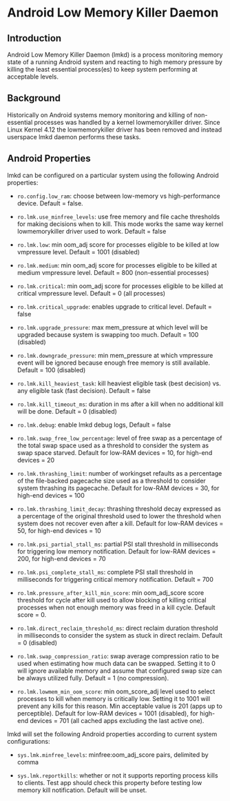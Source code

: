 Android Low Memory Killer Daemon
================================


Introduction
------------

Android Low Memory Killer Daemon (lmkd) is a process monitoring memory
state of a running Android system and reacting to high memory pressure
by killing the least essential process(es) to keep system performing
at acceptable levels.


Background
----------

Historically on Android systems memory monitoring and killing of
non-essential processes was handled by a kernel lowmemorykiller driver.
Since Linux Kernel 4.12 the lowmemorykiller driver has been removed and
instead userspace lmkd daemon performs these tasks.


Android Properties
------------------

lmkd can be configured on a particular system using the following Android
properties:

  - `ro.config.low_ram`:         choose between low-memory vs high-performance
                                 device. Default = false.

  - `ro.lmk.use_minfree_levels`: use free memory and file cache thresholds for
                                 making decisions when to kill. This mode works
                                 the same way kernel lowmemorykiller driver used
                                 to work. Default = false

  - `ro.lmk.low`:                min oom_adj score for processes eligible to be
                                 killed at low vmpressure level. Default = 1001
                                 (disabled)

  - `ro.lmk.medium`:             min oom_adj score for processes eligible to be
                                 killed at medium vmpressure level. Default = 800
                                 (non-essential processes)

  - `ro.lmk.critical`:           min oom_adj score for processes eligible to be
                                 killed at critical vmpressure level. Default = 0
                                 (all processes)

  - `ro.lmk.critical_upgrade`:   enables upgrade to critical level. Default = false

  - `ro.lmk.upgrade_pressure`:   max mem_pressure at which level will be upgraded
                                 because system is swapping too much. Default = 100
                                 (disabled)

  - `ro.lmk.downgrade_pressure`: min mem_pressure at which vmpressure event will
                                 be ignored because enough free memory is still
                                 available. Default = 100 (disabled)

  - `ro.lmk.kill_heaviest_task`: kill heaviest eligible task (best decision) vs.
                                 any eligible task (fast decision). Default = false

  - `ro.lmk.kill_timeout_ms`:    duration in ms after a kill when no additional
                                 kill will be done. Default = 0 (disabled)

  - `ro.lmk.debug`:              enable lmkd debug logs, Default = false

  - `ro.lmk.swap_free_low_percentage`: level of free swap as a percentage of the
                                 total swap space used as a threshold to consider
                                 the system as swap space starved. Default for
                                 low-RAM devices = 10, for high-end devices = 20

  - `ro.lmk.thrashing_limit`:    number of workingset refaults as a percentage of
                                the file-backed pagecache size used as a threshold
                                 to consider system thrashing its pagecache.
                                 Default for low-RAM devices = 30, for high-end
                                 devices = 100

  - `ro.lmk.thrashing_limit_decay`: thrashing threshold decay expressed as a
                                 percentage of the original threshold used to lower
                                 the threshold when system does not recover even
                                 after a kill. Default for low-RAM devices = 50,
                                 for high-end devices = 10

  - `ro.lmk.psi_partial_stall_ms`: partial PSI stall threshold in milliseconds for
                                 triggering low memory notification. Default for
                                 low-RAM devices = 200, for high-end devices = 70

  - `ro.lmk.psi_complete_stall_ms`: complete PSI stall threshold in milliseconds for
                                 triggering critical memory notification. Default =
                                 700
  - `ro.lmk.pressure_after_kill_min_score`: min oom_adj_score score threshold for
                                 cycle after kill used to allow blocking of killing
                                 critical processes when not enough memory was freed
                                 in a kill cycle. Default score = 0.
  - `ro.lmk.direct_reclaim_threshold_ms`: direct reclaim duration threshold in
                                 milliseconds to consider the system as stuck in
                                 direct reclaim. Default = 0 (disabled)
  - `ro.lmk.swap_compression_ratio`: swap average compression ratio to be used when
                                 estimating how much data can be swapped. Setting it
                                 to 0 will ignore available memory and assume that
                                 configured swap size can be always utilized fully.
                                 Default = 1 (no compression).
  - `ro.lmk.lowmem_min_oom_score`: min oom_score_adj level used to select processes
                                 to kill when memory is critically low. Setting it
                                 to 1001 will prevent any kills for this reason. Min
                                 acceptable value is 201 (apps up to perceptible).
                                 Default for low-RAM devices = 1001 (disabled), for
                                 high-end devices = 701 (all cached apps excluding
                                 the last active one).

lmkd will set the following Android properties according to current system
configurations:

  - `sys.lmk.minfree_levels`:    minfree:oom_adj_score pairs, delimited by comma

  - `sys.lmk.reportkills`:       whether or not it supports reporting process kills
                                 to clients. Test app should check this property
                                 before testing low memory kill notification.
                                 Default will be unset.
